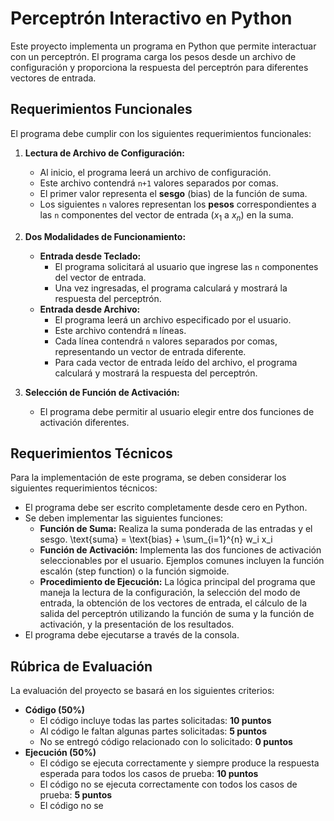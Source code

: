 # Perceptrón Interactivo en Python

Este proyecto implementa un programa en Python que permite interactuar con un perceptrón. El programa carga los pesos desde un archivo de configuración y proporciona la respuesta del perceptrón para diferentes vectores de entrada.

## Requerimientos Funcionales

El programa debe cumplir con los siguientes requerimientos funcionales:

1.  **Lectura de Archivo de Configuración:**
    * Al inicio, el programa leerá un archivo de configuración.
    * Este archivo contendrá `n+1` valores separados por comas.
    * El primer valor representa el **sesgo** (bias) de la función de suma.
    * Los siguientes `n` valores representan los **pesos** correspondientes a las `n` componentes del vector de entrada ($x_1$ a $x_n$) en la suma.

2.  **Dos Modalidades de Funcionamiento:**
    * **Entrada desde Teclado:**
        * El programa solicitará al usuario que ingrese las `n` componentes del vector de entrada.
        * Una vez ingresadas, el programa calculará y mostrará la respuesta del perceptrón.
    * **Entrada desde Archivo:**
        * El programa leerá un archivo especificado por el usuario.
        * Este archivo contendrá `m` líneas.
        * Cada línea contendrá `n` valores separados por comas, representando un vector de entrada diferente.
        * Para cada vector de entrada leído del archivo, el programa calculará y mostrará la respuesta del perceptrón.

3.  **Selección de Función de Activación:**
    * El programa debe permitir al usuario elegir entre dos funciones de activación diferentes.

## Requerimientos Técnicos

Para la implementación de este programa, se deben considerar los siguientes requerimientos técnicos:

* El programa debe ser escrito completamente desde cero en Python.
* Se deben implementar las siguientes funciones:
    * **Función de Suma:** Realiza la suma ponderada de las entradas y el sesgo.
        <span class="math-block">\\text\{suma\} \= \\text\{bias\} \+ \\sum\_\{i\=1\}^\{n\} w\_i x\_i</span>
    * **Función de Activación:** Implementa las dos funciones de activación seleccionables por el usuario. Ejemplos comunes incluyen la función escalón (step function) o la función sigmoide.
    * **Procedimiento de Ejecución:** La lógica principal del programa que maneja la lectura de la configuración, la selección del modo de entrada, la obtención de los vectores de entrada, el cálculo de la salida del perceptrón utilizando la función de suma y la función de activación, y la presentación de los resultados.
* El programa debe ejecutarse a través de la consola.

## Rúbrica de Evaluación

La evaluación del proyecto se basará en los siguientes criterios:

* **Código (50%)**
    * El código incluye todas las partes solicitadas: **10 puntos**
    * Al código le faltan algunas partes solicitadas: **5 puntos**
    * No se entregó código relacionado con lo solicitado: **0 puntos**
* **Ejecución (50%)**
    * El código se ejecuta correctamente y siempre produce la respuesta esperada para todos los casos de prueba: **10 puntos**
    * El código no se ejecuta correctamente con todos los casos de prueba: **5 puntos**
    * El código no se

